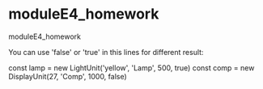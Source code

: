 # moduleE4_homework
moduleE4_homework

You can use 'false' or 'true' in this lines for different result:

const lamp = new LightUnit('yellow', 'Lamp', 500, true)
const comp = new DisplayUnit(27, 'Comp', 1000, false)
